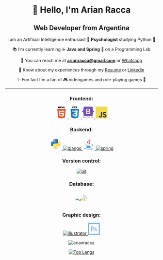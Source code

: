 <h1 align="center">👋 Hello, I'm Arian Racca</h1>

<div align="center">
<h2>Web Developer from Argentina</h1>

<p>
  
I am an Artificial Intelligence enthusiast 🧠 **Psychologist** studying Python 🐍

📚 I’m currently learning ☕ **Java and Spring** 🍃 on a Programming Lab

📧 You can reach me at **arianracca@gmail.com** or [Whatsapp](https://api.whatsapp.com/send?phone=5493413555676)

📄 Know about my experiences through my [Resume](https://github.com/arianracca/CV) or [Linkedin](https://www.linkedin.com/in/arianracca/)

✨ Fun fact I'm a fan of 🎮 videogames and role-playing games 🎲
</p>
</div>

---
<div align="center">
  
<h3>Frontend:</h3>
  
<p>
  
  <!-- HTML5 -->
  <a href="https://www.w3.org/html/" target="_blank" rel="noreferrer">
    <img src="https://raw.githubusercontent.com/devicons/devicon/master/icons/html5/html5-original-wordmark.svg" alt="html5" width="40" height="40"/>
  </a>
  
  <!-- CSS3 -->
  <a href="https://www.w3schools.com/css/" target="_blank" rel="noreferrer">
    <img src="https://raw.githubusercontent.com/devicons/devicon/master/icons/css3/css3-original-wordmark.svg" alt="css3" width="40" height="40"/>
  </a>
  
  <!-- Bootstrap -->
  <a href="https://getbootstrap.com" target="_blank" rel="noreferrer">
    <img src="https://raw.githubusercontent.com/devicons/devicon/master/icons/bootstrap/bootstrap-plain-wordmark.svg" alt="bootstrap" width="40" height="40"/>
  </a>
  
  <!-- JavaScript -->
  <a href="https://developer.mozilla.org/en-US/docs/Web/JavaScript" target="_blank" rel="noreferrer">
    <img src="https://raw.githubusercontent.com/devicons/devicon/master/icons/javascript/javascript-original.svg" alt="javascript" width="40" height="40"/>
  </a>
  
</p>
</div>


<div align="center">
  
<h3>Backend:</h3>
  
<p>
  
  <!-- Python -->
  <a href="https://www.python.org" target="_blank" rel="noreferrer">
    <img src="https://raw.githubusercontent.com/devicons/devicon/master/icons/python/python-original.svg" alt="python" width="40" height="40"/>
  </a>
  
  <!-- Django -->
  <a href="https://www.djangoproject.com/" target="_blank" rel="noreferrer">
    <img src="https://cdn.worldvectorlogo.com/logos/django.svg" alt="django" width="40" height="40"/>
  </a>
  
  <!-- Java -->
  <a href="https://www.java.com" target="_blank" rel="noreferrer">
    <img src="https://raw.githubusercontent.com/devicons/devicon/master/icons/java/java-original.svg" alt="java" width="40" height="40"/>
  </a>
  
  <!--Spring-->
  <a href="https://spring.io/" target="_blank" rel="noreferrer">
    <img src="https://www.vectorlogo.zone/logos/springio/springio-icon.svg" alt="spring" width="40" height="40"/>
  </a>
  
</p>
</div>


<div align="center">
  
<h3>Version control:</h3>
  
<p>
  
  <!-- Git -->
  <a href="https://git-scm.com/" target="_blank" rel="noreferrer">
    <img src="https://www.vectorlogo.zone/logos/git-scm/git-scm-icon.svg" alt="git" width="40" height="40"/>
  </a>
  
</p>
</div>


<div align="center">
  
<h3>Database:</h3>
  
<p>
  
<!-- MySQL -->
  <a href="https://www.mysql.com/" target="_blank" rel="noreferrer">
    <img src="https://raw.githubusercontent.com/devicons/devicon/master/icons/mysql/mysql-original-wordmark.svg" alt="mysql" width="40" height="40"/>
  </a>
  
</p>
</div>


<div align="center">
  
<h3>Graphic design:</h3>
  
<p>
  
  <!-- Illustrator -->
  <a href="https://www.adobe.com/in/products/illustrator.html" target="_blank" rel="noreferrer">
    <img src="https://www.vectorlogo.zone/logos/adobe_illustrator/adobe_illustrator-icon.svg" alt="illustrator" width="40" height="40"/>
  </a>
  
  <!-- Photoshop -->
  <a href="https://www.photoshop.com/en" target="_blank" rel="noreferrer">
    <img src="https://raw.githubusercontent.com/devicons/devicon/master/icons/photoshop/photoshop-line.svg" alt="photoshop" width="40" height="40"/>
  </a>
</p>
</div>

<div align="center">
  
  <img src="https://komarev.com/ghpvc/?username=arianracca&label=Profile%20views&color=green&style=flat" alt="arianracca" />
  
</div>

<div align="center">

[![Top Langs](https://github-readme-stats.vercel.app/api/top-langs/?username=arianracca&count_private=true&show_icons=true&theme=dracula)](https://github.com/anuraghazra/github-readme-stats)

</div>
